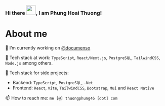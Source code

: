 ### Hi there <img src="https://raw.githubusercontent.com/MartinHeinz/MartinHeinz/master/wave.gif" width="30px">, I am Phung Hoai Thuong!
# About me

🔭 I’m currently working on [@documenso](https://github.com/documenso/documenso)

🧰 Tech stack at work: `TypeScript`, `React/Next.js`, `PostgreSQL`, `TailwindCSS`, `Node.js` among others.

🧰 Tech stack for side projects:
- Backend: `TypeScript`, `PostgreSQL`, `.Net`
- Frontend: `React`, `Vite`, `TailwindCSS`, `Bootstrap`, `Mui` and `React Native`

📫 How to reach me: `me [@] thuongphung46 [dot] com`

<!--
**catalinpit/catalinpit** is a ✨ _special_ ✨ repository because its `README.md` (this file) appears on your GitHub profile.

Here are some ideas to get you started:

- 🔭 I’m currently working on ...
- 🌱 I’m currently learning ...
- 👯 I’m looking to collaborate on ...
- 🤔 I’m looking for help with ...
- 💬 Ask me about ...
- 📫 How to reach me: ...
- 😄 Pronouns: ...
- ⚡ Fun fact: ...
-->

<!--
<a href="https://polar.sh/catalins-tech/donate">
 <picture>
   <source 
     media="(prefers-color-scheme: dark)" 
     srcset="https://polar.sh/embed/tiers.svg?org=catalins-tech&darkmode&label=Support%20Catalin%20Pit"
   >
   <img 
     alt="Subscription Tiers on Polar" 
     src="https://polar.sh/embed/tiers.svg?org=catalins-tech&label=Support%20Catalin%20Pit"
   >
 </picture>
</a>
-->
